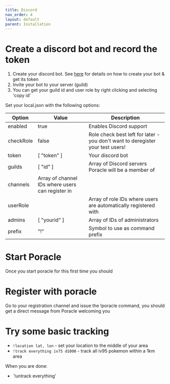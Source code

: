 ```yaml
---
title: Discord
nav_order: 4
layout: default
parent: Installation
---
```


# Create a discord bot and record the token

1. Create your discord bot.  See [here](../discordbot.md) for details on how to create your 
   bot & get its token
2. Invite your bot to your server (guild)
3. You can get your guild id and user role by right clicking and selecting 'copy id'

Set your local.json with the following options:


| Option        | Value         | Description |
| ------------- |---------------| ------------|
| enabled | true | Enables Discord support |
| checkRole | false | Role check best left for later - you don't want to deregister your test users! |
| token | \[ "token" \] | Your discord bot |
| guilds | \[ "id" \] | Array of Discord servers Poracle will be a member of |
| channels | Array of channel IDs where users can register in |
| userRole |  | Array of role IDs where users are automatically registered with |
| admins | \[ "yourid" \] | Array of IDs of administrators |
| prefix | "!" | Symbol to use as command prefix |

# Start Poracle

Once you start poracle for this first time you should

# Register with poracle

Go to your registration channel and issue the !poracle command, you should get
a direct message from Poracle welcoming you

# Try some basic tracking

* `!location lat, lon` - set your location to the middle of your area
* `!track everything iv75 d1000` - track all iv95 pokemon within a 1km area

When you are done:
* `!untrack everything'


